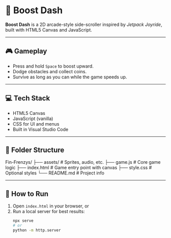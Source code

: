 # 🚀 Boost Dash

**Boost Dash** is a 2D arcade-style side-scroller inspired by *Jetpack Joyride*, built with HTML5 Canvas and JavaScript.

---

## 🎮 Gameplay

- Press and hold `Space` to boost upward.
- Dodge obstacles and collect coins.
- Survive as long as you can while the game speeds up.

---

## 💻 Tech Stack

- HTML5 Canvas
- JavaScript (vanilla)
- CSS for UI and menus
- Built in Visual Studio Code

---

## 📁 Folder Structure

Fin-Frenzys/
├── assets/         # Sprites, audio, etc.
├── game.js         # Core game logic
├── index.html      # Game entry point with canvas
├── style.css       # Optional styles
└── README.md       # Project info



---

## 🔧 How to Run

1. Open `index.html` in your browser, or  
2. Run a local server for best results:
   ```bash
   npx serve
   # or
   python -m http.server
